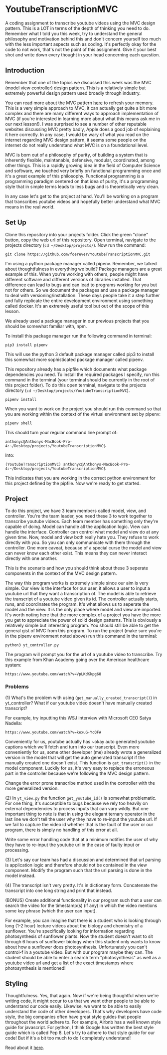 # YoutubeTranscriptionMVC
A coding assignment to transcribe youtube videos using the MVC design pattern. This is a LOT in terms of the depth of thinking you need to do. Remember what I told you this week, try to understand the general philosophy and motivation behind this and don't concern yourself too much with the less important aspects such as coding. It's perfectly okay for the code to not work, that's not the point of this assignment. Give it your best shot and write down every thought in your head concerning each question.

## Introduction
Remember that one of the topics we discussed this week was the MVC (model view controller) design pattern. This is a relatively simple but extremely powerful design pattern used broadly through industry.

You can read more about the MVC pattern [here](https://developer.apple.com/library/archive/documentation/General/Conceptual/DevPedia-CocoaCore/MVC.html) to refresh your memory. This is a very simple approach to MVC, it can actually get quite a bit more complex and there are many different ways to approach implementation of MVC (if you're interested in learning more about what this means ask me in our next lesson!). I was surprised to see a number of other reputable websites discussing MVC pretty badly, Apple does a good job of explaining it here correctly. In any case, I would be wary of what you read on the internet regarding MVC design pattern, it seems some people on the internet do not really understand what MVC is on a foundational level.

MVC is born out of a philosophy of purity, of building a system that is inherently flexible, maintanable, defensive, modular, coordinated, among other things. This is a rapidly growing idea in the field of Computer Science and software, we touched very briefly on functional programming once and it's a great example of this philosophy. Functional programming is a programming paradigm centered on that idea of purity, it's a programming style that in simple terms leads to less bugs and is theoretically very clean.

In any case let's get to the project at hand. You'll be working on a program that transcribes youtube videos and hopefully better understand what MVC means in the real world.

## Set Up
Clone this repository into your projects folder. Click the green "clone" button, copy the web url of this repository. Open terminal, navigate to the projects directory (`cd ~/Desktop/projects/`). Now run the command:
```
git clone https://github.com/foerever/YoutubeTranscriptionMVC.git
```

I'm using a python package manager called pipenv. Remember, we talked about thoughtfulness in everything we build? Package managers are a great example of this. When you're working with others, people might have different software and different versions of libraries installed. That difference can lead to bugs and can lead to programs working for you but not for others. So we document the packages and use a package manager to deal with versioning/installation. These days people take it a step further and fully replicate the entire development environment using something called docker. It's an extremely useful tool but out of the scope of this lesson. 

We already used a package manager in our previous projects that you should be somewhat familiar with, npm.

To install this package manager run the following command in terminal:
```
pip3 install pipenv
```

This will use the python 3 default package manager called pip3 to install this somewhat more sophisticated package manager called pipenv.

This repository already has a pipfile which documents what package dependencies you need. To install the required packages I specify, run this command in the terminal (your terminal should be currently in the root of this project folder). To do this open terminal, navigate to the projects directory (`cd ~/Desktop/projects/YoutubeTranscriptionMVC`).
```
pipenv install
```

When you want to work on the project you should run this command so that you are working within the context of the virtual environment set by pipenv:
```
pipenv shell
```

This should turn your regular command line prompt of:
```
anthonyc@Anthonys-MacBook-Pro-4:~/Desktop/projects/YoutubeTranscriptionMVC$ 
```

Into:
```
(YoutubeTranscriptionMVC) anthonyc@Anthonys-MacBook-Pro-4:~/Desktop/projects/YoutubeTranscriptionMVC$ 
```

This indicates that you are working in the correct python environment for this project defined by the pipfile. Now we're ready to get started.

## Project
To do this project, we have 3 team members called model, view, and controller. You're the team leader, you need these 3 to work together to transcribe youtube videos. Each team member has something only they're capable of doing. Model can handle all the application logic. View can handle the interface. Controller can control what model and view do at any given time. Now, model and view both really hate you. They refuse to work directly with you. So you can only communicate with them through the controller. One more caveat, because of a special curse the model and view can never know each other exist. This means they can never interact directly with one another.

This is the scenario and how you should think about these 3 seperate components in the context of the MVC design pattern.

The way this program works is extremely simple since our aim is very simple. Our view is the interface for our user, it allows a user to input a youtube url that they want a transcription of. The model is able to retrieve the transcript of a youtube video given its id. The controller actually starts, runs, and coordinates the program. It's what allows us to seperate the model and the view. It is the only place where model and view are imported. It's worth noting here that the more complex of a project you have the more you get to appreciate the power of solid design patterns. This is obviously a relatively simple but interesting program. You should still be able to get the general gist of MVC from this program. To run the project (make sure you're in the pipenv environment noted above) run this command in the terminal:
```
python3 yt_controller.py
```

The program will prompt you for the url of a youtube video to transcribe. Try this example from Khan Academy going over the American healthcare system:
```
https://www.youtube.com/watch?v=VpLKdKkpg68
```

### Problems
(1) What's the problem with using (`get_manually_created_transcript()`) in yt_controller? What if our youtube video doesn't have manually created transcript? 

For example, try inputting this WSJ interview with Microsoft CEO Satya Nadella:
```
https://www.youtube.com/watch?v=kexuG-YcQFA
```

Conveniently for us, youtube actually has ~okay auto generated youtube captions which we'll fetch and turn into our transcript. Even more conveniently for us, some other developer (me) already wrote a generalized version in the model that will get the auto generated transcript if the manually created one doesn't exist. This function is `get_transcript()` in the model component. Luckily for us, it's very easy to replace the erroneous part in the controller because we're following the MVC design pattern. 

Change the error prone transcribe method used in the controller with the more generalized version.

(2) In `yt_view.py` the function `get_youtube_id()` is somewhat problematic. For one thing, it's succeptible to bugs because we rely too heavily on external dependencies to process inputs that can vary wildly. But one important thing to note is that in using the elegant ternary operator in the last line we don't tell the user why they have to re-input the youtube url. If we fail to capture the video id whether that is the fault of the user or our program, there is simply no handling of this error at all.

Write some error handling code that at a minimum notifies the user of why they have to re-input the youtube url in the case of faulty input or processing.

(3) Let's say our team has had a discussion and determined that url parsing is application logic and therefore should not be contained in the view component. Modify the program such that the url parsing is done in the model instead.

(4) The transcript isn't very pretty. It's in dictionary form. Concatenate the transcript into one long string and print that instead.

(BONUS) Create additional functionality in our program such that a user can search the video for the timestamp(s) (if any) in which the video mentions some key phrase (which the user can input). 

For example, you can imagine that there is a student who is looking through long (1-2 hour) lecture videos about the biology and chemistry of a sunflower. You're specifically looking for information regarding photosynthesis of sunflower plants. Now the student doesn't want to sit through 6 hours of sunflower biology when this student only wants to know about how a sunflower does photosynthesis. Unfortunately you can't control-f in a youtube video. But with our program maybe they can. The student should be able to enter a search term "photosynthesis" as well as a youtube video url and get a list of the exact timestamps where photosynthesis is mentioned!

## Styling
Thoughtfulness. Yes, that again. Now if we're being thoughtful when we're writing code, it might occur to us that we want other people to be able to understand our code easily. Likewise, we want to be able to easily understand the code of other developers. That's why developers have code style, the big companies often have great style guides that people throughout the world adhere to. For example, Airbnb has a well known style guide for javascript. For python, I think Google has written the best style guide which is called Pep 8. Let's try to adhere to that style guide for our code! But if it's a bit too much to do I completely understand!

Read about it [here](https://www.python.org/dev/peps/pep-0008/).